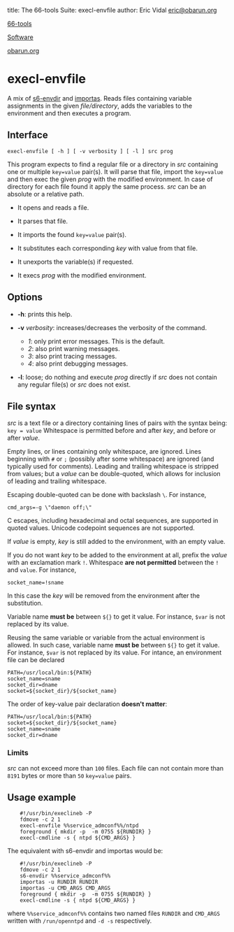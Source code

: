 title: The 66-tools Suite: execl-envfile
author: Eric Vidal <eric@obarun.org>

[66-tools](index.html)

[Software](https://web.obarun.org/software)

[obarun.org](https://web.obarun.org)

# execl-envfile

A mix of [s6-envdir](https://skarnet.org/software/s6/s6-envdir.html) and [importas](https://skarnet.org/software/execline/importas.html). Reads files containing variable assignments in the given *file/directory*, adds the variables to the environment and then executes a program.

## Interface

```
execl-envfile [ -h ] [ -v verbosity ] [ -l ] src prog
```
This program expects to find a regular file or a directory in *src* containing one or multiple `key=value` pair(s). It will parse that file, import the `key=value` and then exec the given *prog* with the modified environment. In case of directory for each file found it apply the same process. *src* can be an absolute or a relative path.

- It opens and reads a file.

- It parses that file.

- It imports the found `key=value` pair(s).

- It substitutes each corresponding *key* with value from that file.

- It unexports the variable(s) if requested.

- It execs *prog* with the modified environment.

## Options

- **-h**: prints this help.

- **-v** *verbosity*: increases/decreases the verbosity of the command.
    * *1*: only print error messages. This is the default.
    * *2*: also print warning messages.
    * *3*: also print tracing messages.
    * *4*: also print debugging messages.

- **-l**: loose; do nothing and execute *prog* directly if *src* does not contain any regular file(s) or *src* does not exist.

## File syntax

*src* is a text file or a directory containing lines of pairs with the syntax being: `key = value`
Whitespace is permitted before and after *key*, and before or after *value*.

Empty lines, or lines containing only whitespace, are ignored. Lines beginning with `#` or `;` (possibly after some whitespace) are ignored (and typically used for comments). Leading and trailing whitespace is stripped from values; but a *value* can be double-quoted, which allows for inclusion of leading and trailing whitespace.

Escaping double-quoted can be done with backslash `\`. For instance,

```
cmd_args=-g \"daemon off;\"
```

C escapes, including hexadecimal and octal sequences, are supported in quoted values. Unicode codepoint sequences are not supported.

If *value* is empty, *key* is still added to the environment, with an empty value.

If you do not want *key* to be added to the environment at all, prefix the *value* with an exclamation mark `!`. Whitespace **are not permitted** between the `!` and `value`. For instance,

```
socket_name=!sname
```

In this case the *key* will be removed from the environment after the substitution.

Variable name **must be** between `${}` to get it value. For instance, `$var` is not replaced by its value.

Reusing the same variable or variable from the actual environment is allowed. In such case, variable name **must be** between `${}` to get it value. For instance, `$var` is not replaced by its value. For intance, an environment file can be declared

```
PATH=/usr/local/bin:${PATH}
socket_name=sname
socket_dir=dname
socket=${socket_dir}/${socket_name}
```

The order of key-value pair declaration **doesn't matter**:

```
PATH=/usr/local/bin:${PATH}
socket=${socket_dir}/${socket_name}
socket_name=sname
socket_dir=dname
```

### Limits

*src* can not exceed more than `100` files. Each file can not contain more than `8191` bytes or more than `50` `key=value` pairs.

## Usage example

```
    #!/usr/bin/execlineb -P
    fdmove -c 2 1
    execl-envfile %%service_admconf%%/ntpd
    foreground { mkdir -p  -m 0755 ${RUNDIR} }
    execl-cmdline -s { ntpd ${CMD_ARGS} }

```

The equivalent with s6-envdir and importas would be:

```
    #!/usr/bin/execlineb -P
    fdmove -c 2 1
    s6-envdir %%service_admconf%%
    importas -u RUNDIR RUNDIR
    importas -u CMD_ARGS CMD_ARGS
    foreground { mkdir -p  -m 0755 ${RUNDIR} }
    execl-cmdline -s { ntpd ${CMD_ARGS} }
```

where `%%service_admconf%%` contains two named files `RUNDIR` and `CMD_ARGS` written with `/run/openntpd` and `-d -s` respectively.
